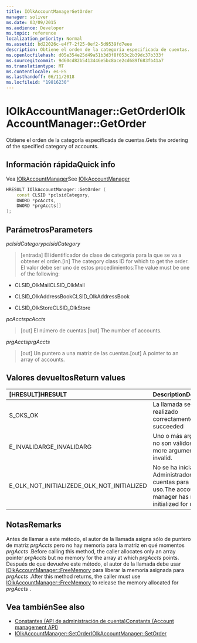 ```yaml
---
title: IOlkAccountManagerGetOrder
manager: soliver
ms.date: 03/09/2015
ms.audience: Developer
ms.topic: reference
localization_priority: Normal
ms.assetid: bd22026c-e4f7-2f25-0ef2-5d9539fd7eee
description: Obtiene el orden de la categoría especificada de cuentas.
ms.openlocfilehash: d05e354e25d49a51b3d3f8f053c2b39dc37b333f
ms.sourcegitcommit: 9d60cd82b5413446e5bc8ace2cd689f683fb41a7
ms.translationtype: MT
ms.contentlocale: es-ES
ms.lasthandoff: 06/11/2018
ms.locfileid: "19816230"
---
```

# <a name="iolkaccountmanagergetorder"></a><span data-ttu-id="e6b36-103">IOlkAccountManager::GetOrder</span><span class="sxs-lookup"><span data-stu-id="e6b36-103">IOlkAccountManager::GetOrder</span></span>

<span data-ttu-id="e6b36-104">Obtiene el orden de la categoría especificada de cuentas.</span><span class="sxs-lookup"><span data-stu-id="e6b36-104">Gets the ordering of the specified category of accounts.</span></span>
  
## <a name="quick-info"></a><span data-ttu-id="e6b36-105">Información rápida</span><span class="sxs-lookup"><span data-stu-id="e6b36-105">Quick info</span></span>

<span data-ttu-id="e6b36-106">Vea [IOlkAccountManager](iolkaccountmanager.md)</span><span class="sxs-lookup"><span data-stu-id="e6b36-106">See [IOlkAccountManager](iolkaccountmanager.md)</span></span>
  
```cpp
HRESULT IOlkAccountManager::GetOrder (  
    const CLSID *pclsidCategory, 
    DWORD *pcAccts, 
    DWORD *prgAccts[] 
); 
```

## <a name="parameters"></a><span data-ttu-id="e6b36-107">Parámetros</span><span class="sxs-lookup"><span data-stu-id="e6b36-107">Parameters</span></span>

<span data-ttu-id="e6b36-108">_pclsidCategory_</span><span class="sxs-lookup"><span data-stu-id="e6b36-108">_pclsidCategory_</span></span>
  
> <span data-ttu-id="e6b36-109">[entrada] El identificador de clase de categoría para la que se va a obtener el orden.</span><span class="sxs-lookup"><span data-stu-id="e6b36-109">[in] The category class ID for which to get the order.</span></span> <span data-ttu-id="e6b36-110">El valor debe ser uno de estos procedimientos:</span><span class="sxs-lookup"><span data-stu-id="e6b36-110">The value must be one of the following:</span></span>
    
   - <span data-ttu-id="e6b36-111">CLSID_OlkMail</span><span class="sxs-lookup"><span data-stu-id="e6b36-111">CLSID_OlkMail</span></span>
    
   - <span data-ttu-id="e6b36-112">CLSID_OlkAddressBook</span><span class="sxs-lookup"><span data-stu-id="e6b36-112">CLSID_OlkAddressBook</span></span>
    
   - <span data-ttu-id="e6b36-113">CLSID_OlkStore</span><span class="sxs-lookup"><span data-stu-id="e6b36-113">CLSID_OlkStore</span></span>
    
<span data-ttu-id="e6b36-114">_pcAccts_</span><span class="sxs-lookup"><span data-stu-id="e6b36-114">_pcAccts_</span></span>
  
>  <span data-ttu-id="e6b36-115">[out] El número de cuentas.</span><span class="sxs-lookup"><span data-stu-id="e6b36-115">[out] The number of accounts.</span></span> 
    
<span data-ttu-id="e6b36-116">_prgAccts_</span><span class="sxs-lookup"><span data-stu-id="e6b36-116">_prgAccts_</span></span>
  
> <span data-ttu-id="e6b36-117">[out] Un puntero a una matriz de las cuentas.</span><span class="sxs-lookup"><span data-stu-id="e6b36-117">[out] A pointer to an array of accounts.</span></span>
    
## <a name="return-values"></a><span data-ttu-id="e6b36-118">Valores devueltos</span><span class="sxs-lookup"><span data-stu-id="e6b36-118">Return values</span></span>

|<span data-ttu-id="e6b36-119">**[HRESULT]**</span><span class="sxs-lookup"><span data-stu-id="e6b36-119">**HRESULT**</span></span>|<span data-ttu-id="e6b36-120">**Description**</span><span class="sxs-lookup"><span data-stu-id="e6b36-120">**Description**</span></span>|
|:-----|:-----|
|<span data-ttu-id="e6b36-121">S_OK</span><span class="sxs-lookup"><span data-stu-id="e6b36-121">S_OK</span></span>  <br/> |<span data-ttu-id="e6b36-122">La llamada se ha realizado correctamente</span><span class="sxs-lookup"><span data-stu-id="e6b36-122">The call succeeded</span></span>  <br/> |
|<span data-ttu-id="e6b36-123">E_INVALIDARG</span><span class="sxs-lookup"><span data-stu-id="e6b36-123">E_INVALIDARG</span></span>  <br/> |<span data-ttu-id="e6b36-124">Uno o más argumentos no son válidos.</span><span class="sxs-lookup"><span data-stu-id="e6b36-124">One or more arguments are invalid.</span></span>  <br/> |
|<span data-ttu-id="e6b36-125">E_OLK_NOT_INITIALIZED</span><span class="sxs-lookup"><span data-stu-id="e6b36-125">E_OLK_NOT_INITIALIZED</span></span>  <br/> |<span data-ttu-id="e6b36-126">No se ha inicializado el Administrador de cuentas para su uso.</span><span class="sxs-lookup"><span data-stu-id="e6b36-126">The account manager has not been initialized for use.</span></span>  <br/> |
   
## <a name="remarks"></a><span data-ttu-id="e6b36-127">Notas</span><span class="sxs-lookup"><span data-stu-id="e6b36-127">Remarks</span></span>

<span data-ttu-id="e6b36-128">Antes de llamar a este método, el autor de la llamada asigna sólo de puntero de matriz *prgAccts* pero no hay memoria para la matriz en qué momentos *prgAccts* .</span><span class="sxs-lookup"><span data-stu-id="e6b36-128">Before calling this method, the caller allocates only an array pointer  *prgAccts*  but no memory for the array at which  *prgAccts*  points.</span></span> <span data-ttu-id="e6b36-129">Después de que devuelve este método, el autor de la llamada debe usar [IOlkAccountManager::FreeMemory](iolkaccountmanager-freememory.md) para liberar la memoria asignada para *prgAccts* .</span><span class="sxs-lookup"><span data-stu-id="e6b36-129">After this method returns, the caller must use [IOlkAccountManager::FreeMemory](iolkaccountmanager-freememory.md) to release the memory allocated for  *prgAccts*  .</span></span> 
  
## <a name="see-also"></a><span data-ttu-id="e6b36-130">Vea también</span><span class="sxs-lookup"><span data-stu-id="e6b36-130">See also</span></span>

- [<span data-ttu-id="e6b36-131">Constantes (API de administración de cuenta)</span><span class="sxs-lookup"><span data-stu-id="e6b36-131">Constants (Account management API)</span></span>](constants-account-management-api.md)  
- [<span data-ttu-id="e6b36-132">IOlkAccountManager::SetOrder</span><span class="sxs-lookup"><span data-stu-id="e6b36-132">IOlkAccountManager::SetOrder</span></span>](iolkaccountmanager-setorder.md)

